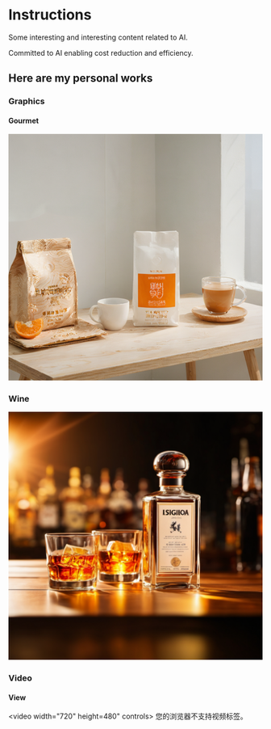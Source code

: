 # Instructions

Some interesting and interesting content related to AI.

Committed to AI enabling cost reduction and efficiency.

## Here are my personal works

### Graphics

#### Gourmet

![示例图片](./works/backfast.png "橙子元素，一个白色咖啡袋，木纹桌子，桌子中间玻璃杯咖啡，自然光线，室内白色墙壁场景，高清4K，高分辨率,")

### Wine

![示例图片](./works/wine.png "白酒，产品在方体台子上，暖色光影，强光源，环境光,")

### Video

#### View

<video width="720" height=480" controls>
  <source src="./works/view-1.mp4" type="video/mp4">
  您的浏览器不支持视频标签。
</video>

